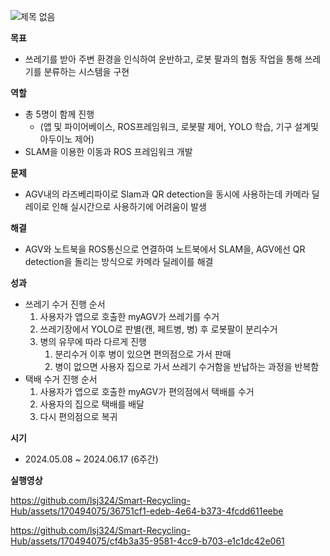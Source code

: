 
![제목 없음](https://github.com/lsj324/Smart-Recycling-Hub/assets/170494075/3c78f63c-3ad9-4068-959f-d24e8e7553af)


**목표**

- 쓰레기를 받아 주변 환경을 인식하여 운반하고, 로봇 팔과의 협동 작업을 통해 쓰레기를 분류하는 시스템을 구현

**역할**

- 총 5명이 함께 진행
    - (앱 및 파이어베이스, ROS프레임워크, 로봇팔 제어, YOLO 학습, 기구 설계및 아두이노 제어)
- SLAM을 이용한 이동과 ROS 프레임워크 개발

**문제**

- AGV내의 라즈베리파이로 Slam과 QR detection을 동시에 사용하는데 카메라 딜레이로 인해 실시간으로 사용하기에 어려움이 발생

**해결**

- AGV와 노트북을 ROS통신으로 연결하여 노트북에서 SLAM을, AGV에선 QR detection을 돌리는 방식으로 카메라 딜레이를 해결

**성과**

- 쓰레기 수거 진행 순서
    1. 사용자가 앱으로 호출한 myAGV가 쓰레기를 수거
    2. 쓰레기장에서 YOLO로 판별(캔, 페트병, 병) 후 로봇팔이 분리수거
    3. 병의 유무에 따라 다르게 진행
        1. 분리수거 이후 병이 있으면 편의점으로 가서 판매
        2. 병이 없으면 사용자 집으로 가서 쓰레기 수거함을 반납하는 과정을 반복함
- 택배 수거 진행 순서
    1. 사용자가 앱으로 호출한 myAGV가 편의점에서 택배를 수거
    2. 사용자의 집으로 택배를 배달
    3. 다시 편의점으로 복귀

**시기**

- 2024.05.08 ~ 2024.06.17 (6주간)

**실행영상**


https://github.com/lsj324/Smart-Recycling-Hub/assets/170494075/36751cf1-edeb-4e64-b373-4fcdd611eebe



https://github.com/lsj324/Smart-Recycling-Hub/assets/170494075/cf4b3a35-9581-4cc9-b703-e1c1dc42e061

